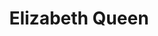 ---
title: "Elizabeth Queen"
url: /ciudad-autonoma-de-buenos-aires/elizabeth-queen/
shop: Schmuck
---
